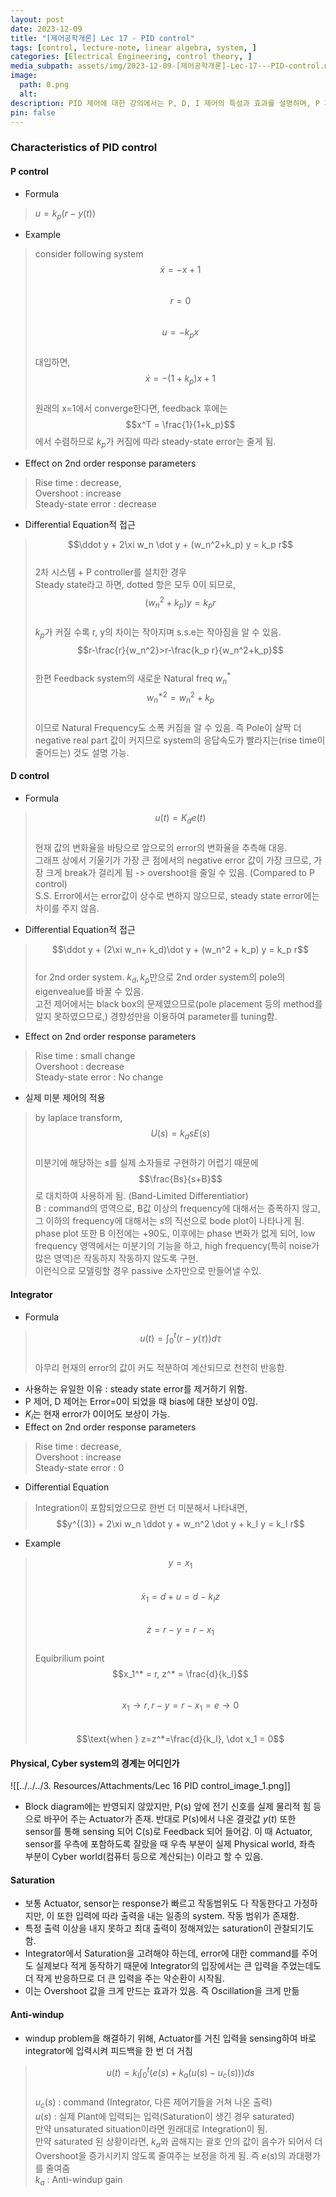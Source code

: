 ```yaml
---
layout: post
date: 2023-12-09
title: "[제어공학개론] Lec 17 - PID control"
tags: [control, lecture-note, linear algebra, system, ]
categories: [Electrical Engineering, control theory, ]
media_subpath: assets/img/2023-12-09-[제어공학개론]-Lec-17---PID-control.md
image:
  path: 0.png
  alt:  
description: PID 제어에 대한 강의에서는 P, D, I 제어의 특성과 효과를 설명하며, P 제어는 안정적인 상태 오차 감소와 응답 속도 향상에 기여하고, D 제어는 오버슈트를 줄이는 데 효과적이며, I 제어는 상태 오차를 제거하는 데 사용됩니다. 또한, 시스템의 물리적 및 사이버 경계, 포화 문제, 그리고 안티-윈드업 기법에 대해서도 논의합니다.
pin: false
---
```




### Characteristics of PID control



#### P control

- Formula

> $u = k_p (r-y(t))$

- Example

> consider following system  
> $$\dot x = -x+1$$  
> $$r = 0$$  
> $$u = -k_p x$$  
> 대입하면,  
> $$\dot x = -(1+k_p)x+1$$  
> 원래의 x=1에서 converge한다면, feedback 후에는  
> $$x^T = \frac{1}{1+k_p}$$에서 수렴하므로 $k_p$가 커짐에 따라 steady-state error는 줄게 됨.

- Effect on 2nd order response parameters

> Rise time : decrease,  
> Overshoot : increase  
> Steady-state error : decrease

- Differential Equation적 접근

> $$\ddot y  + 2\xi w_n \dot y + (w_n^2+k_p) y = k_p r$$  
> 2차 시스템 + P controller를 설치한 경우  
> Steady state라고 하면, dotted 항은 모두 0이 되므로,  
> $$(w_n ^2 + k_p)y = k_p r$$  
> $k_p$가 커질 수록 r, y의 차이는 작아지며 s.s.e는 작아짐을 알 수 있음.  
> $$r-\frac{r}{w_n^2}>r-\frac{k_p r}{w_n^2+k_p}$$  
> 한편 Feedback system의 새로운 Natural freq $w_n^*$  
> $$w_n^{*2}=w_n^2+k_p$$  
> 이므로 Natural Frequency도 소폭 커짐을 알 수 있음. 즉 Pole이 살짝 더 negative real part 값이 커지므로 system의 응답속도가 빨라지는(rise time이 줄어드는) 것도 설명 가능.



#### D control

- Formula

> $$u(t) = K_d e(t)$$  
> 현재 값의 변화율을 바탕으로 앞으로의 error의 변화율을 추측해 대응.  
> 그래프 상에서 기울기가 가장 큰 점에서의 negative error 값이 가장 크므로, 가장 크게 break가 걸리게 됨 -> overshoot을 줄일 수 있음. (Compared to P control)  
> S.S. Error에서는 error값이 상수로 변하지 않으므로, steady state error에는 차이를 주지 않음.

- Differential Equation적 접근

> $$\ddot y + (2\xi w_n+ k_d)\dot y + (w_n^2 + k_p) y = k_p r$$  
> for 2nd order system. $k_d, k_p$만으로 2nd order system의 pole의 eigenvealue를 바꿀 수 있음.  
> 고전 제어에서는 black box의 문제였으므로(pole placement 등의 method를 알지 못하였으므로,) 경향성만을 이용하여 parameter를 tuning함.

- Effect on 2nd order response parameters

> Rise time : small change  
> Overshoot : decrease  
> Steady-state error : No change

- 실제 미분 제어의 적용

> by laplace transform,  
> $$U(s) = k_d s E(s)$$  
> 미분기에 해당하는 $s$를 실제 소자들로 구현하기 어렵기 때문에  
> $$\frac{Bs}{s+B}$$로 대치하여 사용하게 됨. (Band-Limited Differentiatior)  
> B : command의 영역으로, B값 이상의 frequency에 대해서는 증폭하지 않고, 그 이하의 frequency에 대해서는 $s$의 직선으로 bode plot이 나타나게 됨. phase plot 또한 B 이전에는 +90도, 이후에는 phase 변화가 없게 되어, low frequency 영역에서는 미분기의 기능을 하고, high frequency(특히 noise가 많은 영역)은 작동하지 작동하지 않도록 구현.  
> 이런식으로 모델링할 경우 passive 소자만으로 만들어낼 수있.



#### Integrator

- Formula

> $$u(t) = \int_0^t (r-y(\tau))d\tau$$  
> 아무리 현재의 error의 값이 커도 적분하여 계산되므로 천천히 반응함.

- 사용하는 유일한 이유 : steady state error를 제거하기 위함.
- P 제어, D 제어는 Error=0이 되었을 때 bias에 대한 보상이 0임.
- $K_i$는 현재 error가 0이어도 보상이 가능.
- Effect on 2nd order response parameters

> Rise time : decrease,  
> Overshoot : increase  
> Steady-state error : 0

- Differential Equation

> Integration이 포함되었으므로 한번 더 미분해서 나타내면,  
> $$y^{(3)} + 2\xi w_n \ddot y + w_n^2 \dot y + k_I y = k_I r$$

- Example

> $$y = x_1$$  
> $$\dot x_1 = d+u = d -k_I z$$  
> $$\dot z = r-y = r-x_1$$  
> Equibrilium point  
> $$x_1^* = r, z^* = \frac{d}{k_I}$$  
> $$x_1 \rightarrow r, r-y=r-x_1 =e\rightarrow 0$$  
> $$\text{when } z=z^*=\frac{d}{k_I}, \dot x_1 = 0$$



#### Physical, Cyber system의 경계는 어디인가


![[../../../3. Resources/Attachments/Lec 16 PID control_image_1.png]]

- Block diagram에는 반영되지 않았지만, P(s) 앞에 전기 신호를 실제 물리적 힘 등으로 바꾸어 주는 Actuator가 존재. 반대로 P(s)에서 나온 결괏값 $y(t)$ 또한 sensor를 통해 sensing 되어 C(s)로 Feedback 되어 들어감. 이 때 Actuator, sensor를 우측에 포함하도록 잘랐을 때 우측 부분이 실제 Physical world, 좌측 부분이 Cyber world(컴퓨터 등으로 계산되는) 이라고 할 수 있음.


#### Saturation

- 보통 Actuator, sensor는 response가 빠르고 작동범위도 다 작동한다고 가정하지만, 이 또한 입력에 따라 출력을 내는 일종의 system. 작동 범위가 존재함.
- 특정 출력 이상을 내지 못하고 최대 출력이 정해져있는 saturation이 관찰되기도 함.
- Integrator에서 Saturation을 고려해야 하는데, error에 대한 command를 주어도 실제보다 적게 동작하기 때문에 Integrator의 입장에서는 큰 입력을 주었는데도 더 작게 반응하므로 더 큰 입력을 주는 악순환이 시작됨.
- 이는 Overshoot 값을 크게 만드는 효과가 있음. 즉 Oscillation을 크게 만듦


#### Anti-windup

- windup problem을 해결하기 위해, Actuator를 거친 입력을 sensing하여 바로 integrator에 입력시켜 피드백을 한 번 더 거침

> $$u(t) = k_I \int_0^t \bigg(e(s) + k_a \left(u(s)-u_c(s)\right)\bigg)ds$$  
> $u_c(s)$ : command (Integrator, 다른 제어기들을 거쳐 나온 출력)  
> $u(s)$ : 실제 Plant에 입력되는 입력(Saturation이 생긴 경우 saturated)  
> 만약 unsaturated situation이라면 원래대로 Integration이 됨.  
> 만약 saturated 된 상황이라면, $k_a$와 곱해지는 괄호 안의 값이 음수가 되어서 더 Overshoot을 증가시키지 않도록 줄여주는 보정을 하게 됨. 즉 e(s)의 과대평가를 줄여줌  
> $k_a$ : Anti-windup gain

